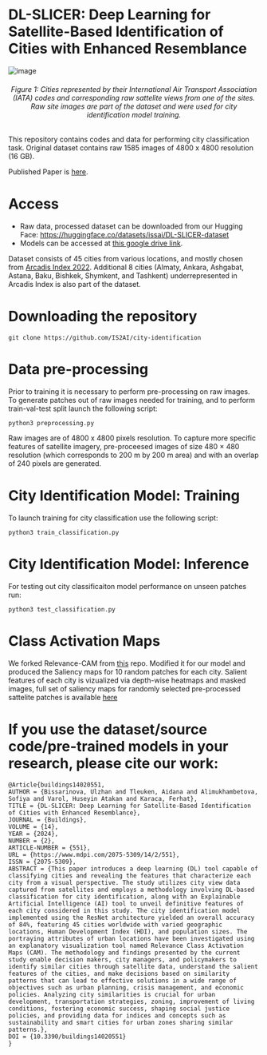 # DL-SLICER: Deep Learning for Satellite-Based Identification of Cities with Enhanced Resemblance

![image](https://github.com/IS2AI/city-similarity/assets/5821328/330f7d3d-e5a5-4f42-8631-e3bf837bd8df)
<h6 align="center"> Figure 1: Cities represented by their International Air Transport Association (IATA) codes and corresponding raw sattelite views from one of the sites. Raw site images are part of the dataset and were used for city identification model training. </h6>

This repository contains codes and data for performing city classification task. Original dataset contains raw 1585 images of 4800 x 4800 resolution (16 GB). 

Published Paper is [here](https://www.mdpi.com/2682968).

# Access

- Raw data, processed dataset can be downloaded from our Hugging Face: https://huggingface.co/datasets/issai/DL-SLICER-dataset
- Models can be accessed at [this google drive link](https://drive.google.com/drive/folders/1-7C7YY3ejCsLZlXKM5o0E8kT5IY2ROyK?usp=sharing).

Dataset consists of 45 cities from various locations, and mostly chosen from [Arcadis Index 2022](https://www.arcadis.com/en/knowledge-hub/perspectives/global/sustainable-cities-index). Additional 8 cities (Almaty, Ankara, Ashgabat, Astana, Baku, Bishkek, Shymkent, and Tashkent) underrepresented in Arcadis Index is also part of the dataset.

# Downloading the repository

```
git clone https://github.com/IS2AI/city-identification
```

# Data pre-processing 

Prior to training it is necessary to perform pre-processing on raw images. To generate patches out of raw images needed for training, and to perform train-val-test split launch the following script:

```
python3 preprocessing.py
```
Raw images are of 4800 x 4800 pixels resolution. To capture more specific features of satellite imagery, pre-proceesed images of size 480 × 480 resolution (which corresponds to 200 m by 200 m area) and with an overlap of 240 pixels are generated.

# City Identification Model: Training

To launch training for city classification use the following script:
```
python3 train_classification.py
```

# City Identification Model: Inference

For testing out city classificaiton model performance on unseen patches run:
```
python3 test_classification.py
```

# Class Activation Maps

We forked Relevance-CAM from [this](https://github.com/mongeoroo/Relevance-CAM) repo. Modified it for our model and produced the Saliency maps for 10 random patches for each city. Salient features of each city is vizualized via depth-wise heatmaps and masked images, full set of saliency maps for randomly selected pre-processed sattelite patches is available [here](https://drive.google.com/drive/folders/1ryIsorRSUBuroRSG3gmCJCwrGWvK6uxQ?usp=sharing)

# If you use the dataset/source code/pre-trained models in your research, please cite our work:

```
@Article{buildings14020551,
AUTHOR = {Bissarinova, Ulzhan and Tleuken, Aidana and Alimukhambetova, Sofiya and Varol, Huseyin Atakan and Karaca, Ferhat},
TITLE = {DL-SLICER: Deep Learning for Satellite-Based Identification of Cities with Enhanced Resemblance},
JOURNAL = {Buildings},
VOLUME = {14},
YEAR = {2024},
NUMBER = {2},
ARTICLE-NUMBER = {551},
URL = {https://www.mdpi.com/2075-5309/14/2/551},
ISSN = {2075-5309},
ABSTRACT = {This paper introduces a deep learning (DL) tool capable of classifying cities and revealing the features that characterize each city from a visual perspective. The study utilizes city view data captured from satellites and employs a methodology involving DL-based classification for city identification, along with an Explainable Artificial Intelligence (AI) tool to unveil definitive features of each city considered in this study. The city identification model implemented using the ResNet architecture yielded an overall accuracy of 84%, featuring 45 cities worldwide with varied geographic locations, Human Development Index (HDI), and population sizes. The portraying attributes of urban locations have been investigated using an explanatory visualization tool named Relevance Class Activation Maps (CAM). The methodology and findings presented by the current study enable decision makers, city managers, and policymakers to identify similar cities through satellite data, understand the salient features of the cities, and make decisions based on similarity patterns that can lead to effective solutions in a wide range of objectives such as urban planning, crisis management, and economic policies. Analyzing city similarities is crucial for urban development, transportation strategies, zoning, improvement of living conditions, fostering economic success, shaping social justice policies, and providing data for indices and concepts such as sustainability and smart cities for urban zones sharing similar patterns.},
DOI = {10.3390/buildings14020551}
}
```

